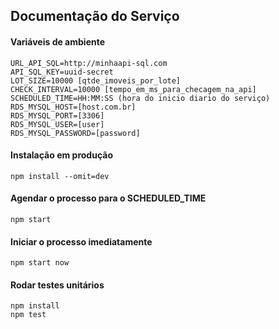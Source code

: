 
## Documentação do Serviço

#### Variáveis de ambiente

```
URL_API_SQL=http://minhaapi-sql.com
API_SQL_KEY=uuid-secret
LOT_SIZE=10000 [qtde_imoveis_por_lote]
CHECK_INTERVAL=10000 [tempo_em_ms_para_checagem_na_api]
SCHEDULED_TIME=HH:MM:SS (hora do inicio diario do serviço)
RDS_MYSQL_HOST=[host.com.br]
RDS_MYSQL_PORT=[3306]
RDS_MYSQL_USER=[user]
RDS_MYSQL_PASSWORD=[password]
```

#### Instalação em produção

```
npm install --omit=dev
```

#### Agendar o processo para o SCHEDULED_TIME

```
npm start
```

#### Iniciar o processo imediatamente

```
npm start now
```

#### Rodar testes unitários

```
npm install
npm test
```